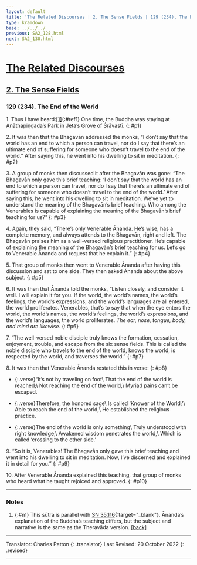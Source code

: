 ```yaml
---
layout: default
title: 'The Related Discourses | 2. The Sense Fields | 129 (234). The End of the World'
type: kramdown
base: ../../../
previous: SA2_128.html
next: SA2_130.html
---
```


# [The Related Discourses](../index.html)
## [2. The Sense Fields](index.html)
### 129 (234). The End of the World

1\. Thus I have heard:[\[1\]](#n1){:#ref1} One time, the Buddha was staying at Anāthapiṇḍada’s Park in Jeta’s Grove of Śrāvastī.
{: #p1}

2\. It was then that the Bhagavān addressed the monks, “I don’t say that the world has an end to which a person can travel, nor do I say that there’s an ultimate end of suffering for someone who doesn’t travel to the end of the world.” After saying this, he went into his dwelling to sit in meditation.
{: #p2}

3\. A group of monks then discussed it after the Bhagavān was gone: “The Bhagavān only gave this brief teaching: ‘I don’t say that the world has an end to which a person can travel, nor do I say that there’s an ultimate end of suffering for someone who doesn’t travel to the end of the world.’ After saying this, he went into his dwelling to sit in meditation. We’ve yet to understand the meaning of the Bhagavān’s brief teaching. Who among the Venerables is capable of explaining the meaning of the Bhagavān’s brief teaching for us?”
{: #p3}

4\. Again, they said, “There’s only Venerable Ānanda. He’s wise, has a complete memory, and always attends to the Bhagavān, right and left. The Bhagavān praises him as a well-versed religious practitioner. He’s capable of explaining the meaning of the Bhagavān’s brief teaching for us. Let’s go to Venerable Ānanda and request that he explain it.”
{: #p4}

5\. That group of monks then went to Venerable Ānanda after having this discussion and sat to one side. They then asked Ānanda about the above subject.
{: #p5}

6\. It was then that Ānanda told the monks, “Listen closely, and consider it well. I will explain it for you. If the world, the world’s names, the world’s feelings, the world’s expressions, and the world’s languages are all entered, the world proliferates. Venerables, that’s to say that when the eye enters the world, the world’s names, the world’s feelings, the world’s expressions, and the world’s languages, the world proliferates. *The ear, nose, tongue, body, and mind are likewise.*
{: #p6}

7\. “The well-versed noble disciple truly knows the formation, cessation, enjoyment, trouble, and escape from the six sense fields. This is called the noble disciple who travels to the end of the world, knows the world, is respected by the world, and traverses the world.”
{: #p7}

8\. It was then that Venerable Ānanda restated this in verse:
{: #p8}

* {:.verse}“It’s not by traveling on foot\\
That the end of the world is reached;\\
Not reaching the end of the world,\\
Myriad pains can’t be escaped.

* {:.verse}Therefore, the honored sage\\
Is called ‘Knower of the World;’\\
Able to reach the end of the world,\\
He established the religious practice.

* {:.verse}The end of the world is only something\\
Truly understood with right knowledge;\\
Awakened wisdom penetrates the world,\\
Which is called ‘crossing to the other side.’

9\. “So it is, Venerables! The Bhagavān only gave this brief teaching and went into his dwelling to sit in meditation. Now, I’ve discerned and explained it in detail for you.”
{: #p9}

10\. After Venerable Ānanda explained this teaching, that group of monks who heard what he taught rejoiced and approved.
{: #p10}

---

### Notes

1. {:#n1} This sūtra is parallel with [SN 35.116](https://suttacentral.net/sn35.116){:target="_blank"}. Ānanda’s explanation of the Buddha’s teaching differs, but the subject and narrative is the same as the Theravāda version. [\[back\]](#ref1)

---

Translator: Charles Patton
{: .translator}
Last Revised: 20 October 2022
{: .revised}

---